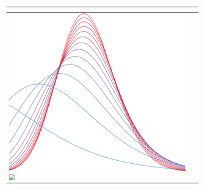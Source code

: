 
---
<table style="width:100%; table-layout: fixed;">
 <tr>
  <td style="width:33.3%; overflow: hidden;">
   <img src="variational_EB.svg" style="width:100%; height:auto;">
  </td>
  <td style="width:33.3%; overflow: hidden;">
   <img src="random_graph.svg" style="width:100%; height:auto;">
  </td>
  <td style="width:33.3%; overflow: hidden;">
   <img src="plot_ml.svg" style="width:100%; height:auto;">
  </td>
 </tr>
 <tr>
  <td style="width:100%; overflow: hidden;">
   <img src="plot_ppl.svg" style="width:100%; height:auto;">
  </td>
 </tr>
</table>

<!--
**gleday/gleday** is a ✨ _special_ ✨ repository because its `README.md` (this file) appears on your GitHub profile.

Here are some ideas to get you started:

- 🔭 I’m currently working on ...
- 🌱 I’m currently learning ...
- 👯 I’m looking to collaborate on ...
- 🤔 I’m looking for help with ...
- 💬 Ask me about ...
- 📫 How to reach me: ...
- 😄 Pronouns: ...
- ⚡ Fun fact: ...
-->
